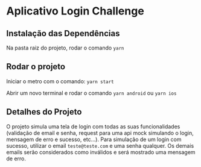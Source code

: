 # Aplicativo Login Challenge

## Instalação das Dependências
Na pasta raiz do projeto, rodar o comando 
`yarn `

## Rodar o projeto

Iniciar o metro com o comando: `yarn start`

Abrir um novo terminal e rodar o comando `yarn android` ou `yarn ios` 

## Detalhes do Projeto

O projeto simula uma tela de login com todas as suas funcionalidades (validação de email e senha, request para uma api mock simulando o login, mensagem de erro e sucesso, etc...). 
Para simulação de um login com sucesso, utilizar o email `teste@teste.com` e uma senha qualquer. Os demais emails serão considerados como inválidos e será mostrado uma mensagem de erro.

